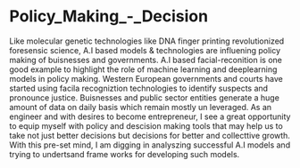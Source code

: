 # Policy_Making_-_Decision
Like molecular genetic technologies like DNA finger printing revolutionized foresensic science, A.I based models & technologies are influening 
policy making of buisnesses and governments. A.I based facial-reconition is one good example to highlight the role of machine learning and deeplearning
models in policy making. Western European governments and courts have started using facila recogniztion technologies to identify suspects and pronounce 
justice. Buisnesses and public sector entities generate a huge amount of data on daily basis which remain mostly un leveraged. As an engineer and with 
desires to become entrepreneur, I see a great opportunity to equip myself with policy and descision making tools that may help us to take not just
better decisions but decisions for better and collecttive growth. With this pre-set mind, I am digging in analyszing successful A.I models and
trying to undertsand frame works for developing such models.

